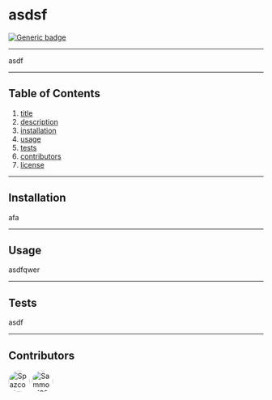 # asdsf
[![Generic badge](https://img.shields.io/badge/<SUBJECT>-<STATUS>-<COLOR>.svg)](https://shields.io/)

---
asdf

---
## Table of Contents
1. [title](#title)
2. [description](#description)
3. [installation](#installation)
4. [usage](#usage)
5. [tests](#tests)
6. [contributors](#contributors)
7. [license](#license)

---
## Installation
afa

---
## Usage
asdfqwer

---
## Tests
asdf

---
## Contributors
<a href="https://github.com/Spazcool"><img src="https://avatars2.githubusercontent.com/u/17243640?v=4" title="Spazcool" style="border-radius: 50%; width: 3em;"/></a> <a href="https://github.com/Sammon123"><img src="https://avatars3.githubusercontent.com/u/61717956?v=4" title="Sammon123" style="border-radius: 50%; width: 3em;"/></a>
